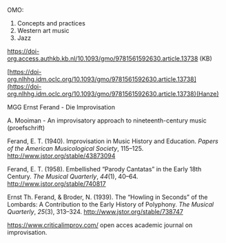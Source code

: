 OMO:
1. Concepts and practices
2. Western art music
3. Jazz

https://doi-org.access.authkb.kb.nl/10.1093/gmo/9781561592630.article.13738 (KB)

[https://doi-org.nlhhg.idm.oclc.org/10.1093/gmo/9781561592630.article.13738](https://doi-org.nlhhg.idm.oclc.org/10.1093/gmo/9781561592630.article.13738)(Hanze)


MGG 
Ernst Ferand - Die Improvisation

A. Mooiman - An improvisatory approach to nineteenth-century music (proefschrift)

Ferand, E. T. (1940). Improvisation in Music History and Education. _Papers of the American Musicological Society_, 115–125. http://www.jstor.org/stable/43873094

Ferand, E. T. (1958). Embellished “Parody Cantatas” in the Early 18th Century. _The Musical Quarterly_, _44_(1), 40–64. http://www.jstor.org/stable/740817

Ernst Th. Ferand, & Broder, N. (1939). The “Howling in Seconds” of the Lombards: A Contribution to the Early History of Polyphony. _The Musical Quarterly_, _25_(3), 313–324. http://www.jstor.org/stable/738747

https://www.criticalimprov.com/ open acces academic journal on improvisation.